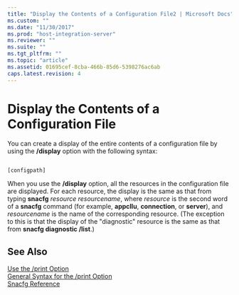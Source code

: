 ```yaml
---
title: "Display the Contents of a Configuration File2 | Microsoft Docs"
ms.custom: ""
ms.date: "11/30/2017"
ms.prod: "host-integration-server"
ms.reviewer: ""
ms.suite: ""
ms.tgt_pltfrm: ""
ms.topic: "article"
ms.assetid: 01695cef-8cba-466b-85d6-5398276ac6ab
caps.latest.revision: 4
---
```

# Display the Contents of a Configuration File
You can create a display of the entire contents of a configuration file by using the **/display** option with the following syntax:  
  
```  
  
[configpath]   
```  
  
 When you use the **/display** option, all the resources in the configuration file are displayed. For each resource, the display is the same as that from typing **snacfg** *resource* *resourcename*, where *resource* is the second word of a **snacfg** command (for example, **appcllu**, **connection**, or **server**), and *resourcename* is the name of the corresponding resource. (The exception to this is that the display of the "diagnostic" resource is the same as that from **snacfg diagnostic /list**.)  
  
## See Also  
 [Use the /print Option](../HIS2010/use-the-print-option2.md)   
 [General Syntax for the /print Option](../HIS2010/general-syntax-for-the-print-option1.md)   
 [Snacfg Reference](../HIS2010/snacfg-reference1.md)